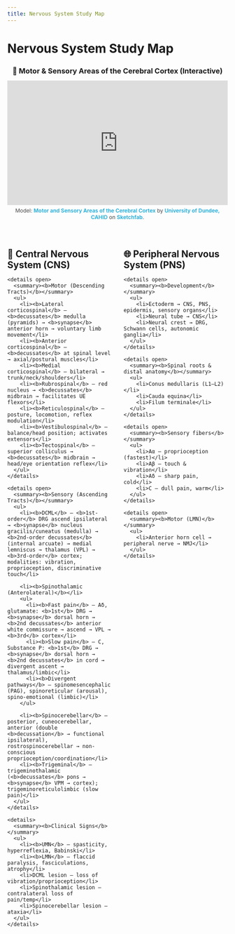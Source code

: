 ```yaml
---
title: Nervous System Study Map
---
```


<style>
  .section { margin: 24px 0; }
  .center { text-align: center; }
  .embed-wrap { margin: 24px auto 32px; max-width: 1200px; }
  .embed-16x9 { position: relative; width: 100%; padding-bottom: 56.25%; }
  .embed-16x9 iframe { position: absolute; inset: 0; width: 100%; height: 100%; border: 0; }
  .two-col { display: grid; grid-template-columns: 1fr 1fr; gap: 28px; align-items: start; }
  @media (max-width: 900px) { .two-col { grid-template-columns: 1fr; } }
  details { margin: 8px 0 14px 0; }
  summary { cursor: pointer; font-size: 1.05rem; }
  h2, h3 { margin: 8px 0 12px; }
  .attrib { font-size: 12px; color: #4A4A4A; margin-top: 6px; }
  .attrib a { color: #1CAAD9; text-decoration: none; font-weight: 600; }
</style>

# Nervous System Study Map

<!-- =================== 3D BRAIN (SKETCHFAB) =================== -->
<div class="embed-wrap center">
  <h3>🧠 Motor & Sensory Areas of the Cerebral Cortex (Interactive)</h3>
  <div class="embed-16x9">
    <iframe 
      title="Motor and Sensory Areas of the Cerebral Cortex"
      src="https://sketchfab.com/models/300c488c013f4d41ad5acab9ef08e50a/embed"
      frameborder="0"
      allow="autoplay; fullscreen; xr-spatial-tracking"
      mozallowfullscreen="true"
      webkitallowfullscreen="true"
      xr-spatial-tracking
      execution-while-out-of-viewport
      execution-while-not-rendered
      web-share>
    </iframe>
  </div>
  <p class="attrib">
    Model: <a href="https://sketchfab.com/3d-models/motor-and-sensory-areas-of-the-cerebral-cortex-300c488c013f4d41ad5acab9ef08e50a" target="_blank" rel="nofollow">Motor and Sensory Areas of the Cerebral Cortex</a> by 
    <a href="https://sketchfab.com/anatomy_dundee" target="_blank" rel="nofollow">University of Dundee, CAHID</a> on 
    <a href="https://sketchfab.com" target="_blank" rel="nofollow">Sketchfab</a>.
  </p>
</div>

<!-- =================== MAPS: CNS | PNS =================== -->
<div class="two-col">

  <!-- ===================== LEFT: CNS ===================== -->
  <div class="section">
    <h2>🧩 Central Nervous System (CNS)</h2>

    <details open>
      <summary><b>Motor (Descending Tracts)</b></summary>
      <ul>
        <li><b>Lateral corticospinal</b> — <b>decussates</b> medulla (pyramids) → <b>synapse</b> anterior horn → voluntary limb movement</li>
        <li><b>Anterior corticospinal</b> — <b>decussates</b> at spinal level → axial/postural muscles</li>
        <li><b>Medial corticospinal</b> — bilateral → trunk/neck/shoulders</li>
        <li><b>Rubrospinal</b> — red nucleus → <b>decussates</b> midbrain → facilitates UE flexors</li>
        <li><b>Reticulospinal</b> — posture, locomotion, reflex modulation</li>
        <li><b>Vestibulospinal</b> — balance/head position; activates extensors</li>
        <li><b>Tectospinal</b> — superior colliculus → <b>decussates</b> midbrain → head/eye orientation reflex</li>
      </ul>
    </details>

    <details open>
      <summary><b>Sensory (Ascending Tracts)</b></summary>
      <ul>
        <li><b>DCML</b> — <b>1st-order</b> DRG ascend ipsilateral → <b>synapse</b> nucleus gracilis/cuneatus (medulla) → <b>2nd-order decussates</b> (internal arcuate) → medial lemniscus → thalamus (VPL) → <b>3rd-order</b> cortex; modalities: vibration, proprioception, discriminative touch</li>

        <li><b>Spinothalamic (Anterolateral)</b></li>
        <ul>
          <li><b>Fast pain</b> — Aδ, glutamate: <b>1st</b> DRG → <b>synapse</b> dorsal horn → <b>2nd decussates</b> anterior white commissure → ascend → VPL → <b>3rd</b> cortex</li>
          <li><b>Slow pain</b> — C, Substance P: <b>1st</b> DRG → <b>synapse</b> dorsal horn → <b>2nd decussates</b> in cord → divergent ascent → thalamus/limbic</li>
          <li><b>Divergent pathways</b> — spinomesencephalic (PAG), spinoreticular (arousal), spino-emotional (limbic)</li>
        </ul>

        <li><b>Spinocerebellar</b> — posterior, cuneocerebellar, anterior (double <b>decussation</b> → functional ipsilateral), rostrospinocerebellar → non-conscious proprioception/coordination</li>
        <li><b>Trigeminal</b> — trigeminothalamic (<b>decussates</b> pons → <b>synapse</b> VPM → cortex); trigeminoreticulolimbic (slow pain)</li>
      </ul>
    </details>

    <details>
      <summary><b>Clinical Signs</b></summary>
      <ul>
        <li><b>UMN</b> — spasticity, hyperreflexia, Babinski</li>
        <li><b>LMN</b> — flaccid paralysis, fasciculations, atrophy</li>
        <li>DCML lesion — loss of vibration/proprioception</li>
        <li>Spinothalamic lesion — contralateral loss of pain/temp</li>
        <li>Spinocerebellar lesion — ataxia</li>
      </ul>
    </details>
  </div>

  <!-- ===================== RIGHT: PNS ===================== -->
  <div class="section">
    <h2>🌐 Peripheral Nervous System (PNS)</h2>

    <details open>
      <summary><b>Development</b></summary>
      <ul>
        <li>Ectoderm → CNS, PNS, epidermis, sensory organs</li>
        <li>Neural tube → CNS</li>
        <li>Neural crest → DRG, Schwann cells, autonomic ganglia</li>
      </ul>
    </details>

    <details open>
      <summary><b>Spinal roots & distal anatomy</b></summary>
      <ul>
        <li>Conus medullaris (L1–L2)</li>
        <li>Cauda equina</li>
        <li>Filum terminale</li>
      </ul>
    </details>

    <details open>
      <summary><b>Sensory fibers</b></summary>
      <ul>
        <li>Aα — proprioception (fastest)</li>
        <li>Aβ — touch & vibration</li>
        <li>Aδ — sharp pain, cold</li>
        <li>C — dull pain, warm</li>
      </ul>
    </details>

    <details open>
      <summary><b>Motor (LMN)</b></summary>
      <ul>
        <li>Anterior horn cell → peripheral nerve → NMJ</li>
      </ul>
    </details>
  </div>

</div>
